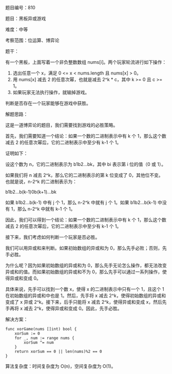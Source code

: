 题目编号：810

题目：黑板异或游戏

难度：中等

考察范围：位运算、博弈论

题干：

有一个黑板，上面写着一个非负整数数组 nums[i]。两个玩家轮流进行如下操作：

1. 选出任意一个 x，满足 0 <= x < nums.length 且 nums[x] > 0。
2. 用 nums[x] 减去 2 的任意次幂，也就是减去 2^k * c，其中 k >= 0 且 c >= 1。
3. 如果玩家无法执行操作，就输掉游戏。

判断是否存在一个玩家能够在游戏中获胜。

解题思路：

这是一道博弈论的题目，我们需要找到游戏的必胜策略。

首先，我们需要知道一个结论：如果一个数的二进制表示中有 k 个 1，那么这个数减去 2 的任意次幂后，它的二进制表示中至少有 k-1 个 1。

证明如下：

设这个数为 n，它的二进制表示为 b1b2...bk，其中 bi 表示第 i 位的值（0 或 1）。

如果我们将 n 减去 2^k，那么它的二进制表示的第 k 位变成了 0，其他位不变。也就是说，n-2^k 的二进制表示为：

b1b2...b(k-1)0b(k+1)...bk

如果 b1b2...b(k-1) 中有 j 个 1，那么 n-2^k 中就有 j 个 1。如果 b1b2...b(k-1) 中没有 1，那么 n-2^k 中就有 k-1 个 1。

因此，我们可以得到一个结论：如果一个数的二进制表示中有 k 个 1，那么这个数减去 2 的任意次幂后，它的二进制表示中至少有 k-1 个 1。

接下来，我们考虑如何判断一个玩家是否必胜。

我们可以用异或和来判断。如果初始数组的异或和为 0，那么先手必败；否则，先手必胜。

为什么呢？因为如果初始数组的异或和为 0，那么先手无论怎么操作，都无法改变异或和的值。而如果初始数组的异或和不为 0，那么先手可以通过一系列操作，使得异或和变成 0。

具体来说，先手可以找到一个数 x，使得 x 的二进制表示中只有一个 1，且这个 1 在初始数组的异或和中也是 1。然后，先手将 x 减去 2^k，使得初始数组的异或和变成了 x 异或 2^k。接下来，后手只能将 x 减去 2^k，使得异或和变成 x，然后先手再将 x 减去 2^k，使得异或和变成 0。因此，先手必胜。

解决方案：

```
func xorGame(nums []int) bool {
    xorSum := 0
    for _, num := range nums {
        xorSum ^= num
    }
    return xorSum == 0 || len(nums)%2 == 0
}
```

算法复杂度：时间复杂度为 O(n)，空间复杂度为 O(1)。